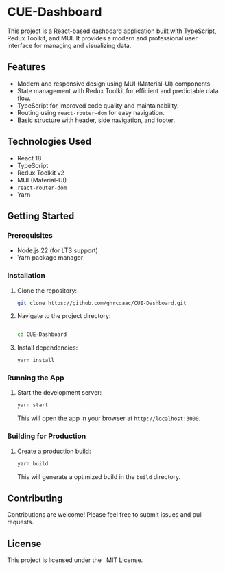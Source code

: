 # CUE-Dashboard

This project is a React-based dashboard application built with TypeScript, Redux Toolkit, and MUI. It provides a modern and professional user interface for managing and visualizing data.

## Features

-   Modern and responsive design using MUI (Material-UI) components.
-   State management with Redux Toolkit for efficient and predictable data flow.
-   TypeScript for improved code quality and maintainability.
-   Routing using `react-router-dom` for easy navigation.
-   Basic structure with header, side navigation, and footer.

## Technologies Used

-   React 18
-   TypeScript
-   Redux Toolkit v2
-   MUI (Material-UI)
-   `react-router-dom`
-   Yarn

## Getting Started

### Prerequisites

-   Node.js 22 (for LTS support)
-   Yarn package manager

### Installation

1.  Clone the repository:
    ```bash
    git clone https://github.com/ghrcdaac/CUE-Dashboard.git
    ```
2.  Navigate to the project directory:
    ```bash   

    cd CUE-Dashboard
    ```
3.  Install dependencies:
    ```bash
    yarn install
    ```

### Running the App

1.  Start the development server:
    ```bash
    yarn start
    ```
    This will open the app in your browser at `http://localhost:3000`.

### Building for Production

1.  Create a production build:
    ```bash
    yarn build
    ```
    This will generate a optimized build in the `build` directory.

## Contributing

Contributions are welcome! Please feel free to submit issues and pull requests.

## License

This project is licensed under the   
 MIT License.